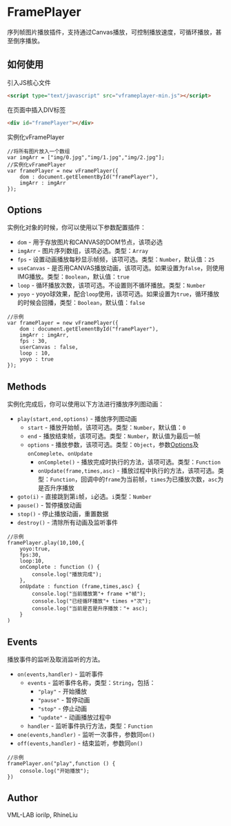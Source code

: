 # FramePlayer
序列帧图片播放插件，支持通过Canvas播放，可控制播放速度，可循环播放，甚至倒序播放。
## 如何使用
引入JS核心文件
```html
<script type="text/javascript" src="vframeplayer-min.js"></script>
 ```
在页面中插入DIV标签
```html
<div id="framePlayer"></div>
 ```
实例化vFramePlayer
```JS
//将所有图片放入一个数组
var imgArr = ["img/0.jpg","img/1.jpg","img/2.jpg"];
//实例化vFramePlayer
var framePlayer = new vFramePlayer({
    dom : document.getElementById("framePlayer"),
    imgArr : imgArr
});
```
## Options
实例化对象的时候，你可以使用以下参数配置插件：
- `dom` - 用于存放图片和CANVAS的DOM节点，该项必选
- `imgArr` - 图片序列数组，该项必选。类型：`Array`
- `fps` - 设置动画播放每秒显示帧频，该项可选。类型：`Number`，默认值：`25`
- `useCanvas` - 是否用CANVAS播放动画，该项可选。如果设置为`false`，则使用IMG播放。类型：`Boolean`，默认值：`true`
- `loop` - 循环播放次数，该项可选。不设置则不循环播放。类型：`Number`
- `yoyo` - yoyo球效果，配合`loop`使用，该项可选。如果设置为`true`，循环播放的时候会回播，类型：`Boolean`，默认值：`false`
```JS
//示例
var framePlayer = new vFramePlayer({
    dom : document.getElementById("framePlayer"),
    imgArr : imgArr,
    fps : 30,
    userCanvas : false,
    loop : 10,
    yoyo : true
});
```
## Methods
实例化完成后，你可以使用以下方法进行播放序列图动画：
- `play(start,end,options)` - 播放序列图动画
    - `start` - 播放开始帧，该项可选。类型：`Number`，默认值：`0`
    - `end` - 播放结束帧，该项可选。类型：`Number`，默认值为最后一帧
    - `options` - 播放参数，该项可选。类型：`Object`，参数[Options](#options)及`onComeplete`、`onUpdate`
        - `onComplete()` - 播放完成时执行的方法，该项可选。类型：`Function`
        - `onUpdate(frame,times,asc)` - 播放过程中执行的方法，该项可选。类型：`Function`，回调中的`frame`为当前帧，`times`为已播放次数，`asc`为是否升序播放
- `goto(i)` - 直接跳到第`i`帧，`i`必选。`i`类型：`Number`
- `pause()` - 暂停播放动画
- `stop()` - 停止播放动画，重置数据
- `destroy()` - 清除所有动画及监听事件
```JS
//示例
framePlayer.play(10,100,{
    yoyo:true,
    fps:30,
    loop:10,
    onComplete : function () {
        console.log("播放完成");
    },
    onUpdate : function (frame,times,asc) {
        console.log("当前播放第"+ frame +"帧");
        console.log("已经循环播放"+ times +"次");
        console.log("当前是否是升序播放："+ asc);
    }
)
```
## Events
播放事件的监听及取消监听的方法。
- `on(events,handler)` - 监听事件
    - `events` - 监听事件名称，类型：`String`，包括：
        - `"play"` - 开始播放
        - `"pause"` - 暂停动画
        - `"stop"` - 停止动画
        - `"update"` - 动画播放过程中
    - `handler` - 监听事件执行方法，类型：`Function`
- `one(events,handler)` - 监听一次事件，参数同`on()`
- `off(events,handler)` - 结束监听，参数同`on()`
```JS
//示例
framePlayer.on("play",function () {
    console.log("开始播放");
})
```
## Author
VML-LAB iorilp, RhineLiu
